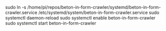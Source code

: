 sudo ln -s /home/pi/repos/beton-in-form-crawler/systemd/beton-in-form-crawler.service /etc/systemd/system/beton-in-form-crawler.service
sudo systemctl daemon-reload
sudo systemctl enable beton-in-form-crawler
sudo systemctl start beton-in-form-crawler
